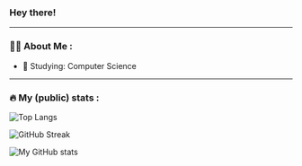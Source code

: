 ### Hey there!

---

### 👨‍💻 About Me :

- 🏫 Studying: Computer Science

---

### 🔥 My (public) stats :
![Top Langs](https://github-readme-stats.vercel.app/api/top-langs/?username=wiestju&show_icons=true&theme=highcontrast)

![GitHub Streak](https://github-readme-streak-stats.herokuapp.com?user=wiestju%20&theme=highcontrast)

![My GitHub stats](https://github-readme-stats.vercel.app/api?username=wiestju&show_icons=true&theme=highcontrast)
